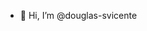 - 👋 Hi, I’m @douglas-svicente

<!---
douglas-svicente/douglas-svicente is a ✨ special ✨ repository because its `README.md` (this file) appears on your GitHub profile.
You can click the Preview link to take a look at your changes.
--->
